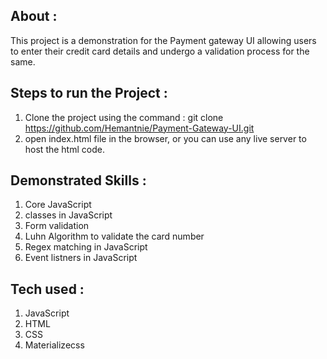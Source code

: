 ## About :
This project is a demonstration for the Payment gateway UI allowing users to enter their credit card details and undergo a validation process for the same.


## Steps to run the Project :
1. Clone the project using the command : git clone https://github.com/Hemantnie/Payment-Gateway-UI.git
2. open index.html file in the browser, or you can use any live server to host the html code.

## Demonstrated Skills :

1. Core JavaScript
2. classes in JavaScript
3. Form validation
4. Luhn Algorithm to validate the card number
5. Regex matching in JavaScript 
6. Event listners in JavaScript

## Tech used :
1. JavaScript
2. HTML
3. CSS
4. Materializecss  